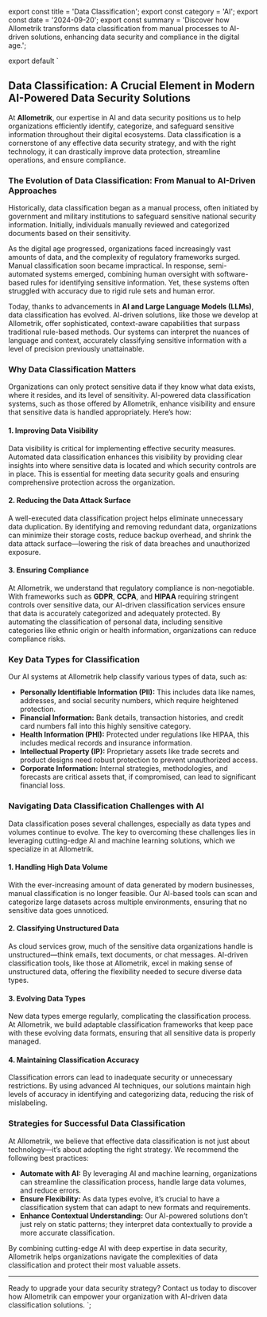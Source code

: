 export const title = 'Data Classification';
export const category = 'AI';
export const date = '2024-09-20';
export const summary = 'Discover how Allometrik transforms data classification from manual processes to AI-driven solutions, enhancing data security and compliance in the digital age.';

export default `
## Data Classification: A Crucial Element in Modern AI-Powered Data Security Solutions

At **Allometrik**, our expertise in AI and data security positions us to help organizations efficiently identify, categorize, and safeguard sensitive information throughout their digital ecosystems. Data classification is a cornerstone of any effective data security strategy, and with the right technology, it can drastically improve data protection, streamline operations, and ensure compliance.

### The Evolution of Data Classification: From Manual to AI-Driven Approaches

Historically, data classification began as a manual process, often initiated by government and military institutions to safeguard sensitive national security information. Initially, individuals manually reviewed and categorized documents based on their sensitivity.

As the digital age progressed, organizations faced increasingly vast amounts of data, and the complexity of regulatory frameworks surged. Manual classification soon became impractical. In response, semi-automated systems emerged, combining human oversight with software-based rules for identifying sensitive information. Yet, these systems often struggled with accuracy due to rigid rule sets and human error.

Today, thanks to advancements in **AI and Large Language Models (LLMs)**, data classification has evolved. AI-driven solutions, like those we develop at Allometrik, offer sophisticated, context-aware capabilities that surpass traditional rule-based methods. Our systems can interpret the nuances of language and context, accurately classifying sensitive information with a level of precision previously unattainable.

### Why Data Classification Matters

Organizations can only protect sensitive data if they know what data exists, where it resides, and its level of sensitivity. AI-powered data classification systems, such as those offered by Allometrik, enhance visibility and ensure that sensitive data is handled appropriately. Here’s how:

#### 1. **Improving Data Visibility**
   Data visibility is critical for implementing effective security measures. Automated data classification enhances this visibility by providing clear insights into where sensitive data is located and which security controls are in place. This is essential for meeting data security goals and ensuring comprehensive protection across the organization.

#### 2. **Reducing the Data Attack Surface**
   A well-executed data classification project helps eliminate unnecessary data duplication. By identifying and removing redundant data, organizations can minimize their storage costs, reduce backup overhead, and shrink the data attack surface—lowering the risk of data breaches and unauthorized exposure.

#### 3. **Ensuring Compliance**
   At Allometrik, we understand that regulatory compliance is non-negotiable. With frameworks such as **GDPR**, **CCPA**, and **HIPAA** requiring stringent controls over sensitive data, our AI-driven classification services ensure that data is accurately categorized and adequately protected. By automating the classification of personal data, including sensitive categories like ethnic origin or health information, organizations can reduce compliance risks.

### Key Data Types for Classification

Our AI systems at Allometrik help classify various types of data, such as:

- **Personally Identifiable Information (PII):** This includes data like names, addresses, and social security numbers, which require heightened protection.
- **Financial Information:** Bank details, transaction histories, and credit card numbers fall into this highly sensitive category.
- **Health Information (PHI):** Protected under regulations like HIPAA, this includes medical records and insurance information.
- **Intellectual Property (IP):** Proprietary assets like trade secrets and product designs need robust protection to prevent unauthorized access.
- **Corporate Information:** Internal strategies, methodologies, and forecasts are critical assets that, if compromised, can lead to significant financial loss.

### Navigating Data Classification Challenges with AI

Data classification poses several challenges, especially as data types and volumes continue to evolve. The key to overcoming these challenges lies in leveraging cutting-edge AI and machine learning solutions, which we specialize in at Allometrik.

#### 1. **Handling High Data Volume**
   With the ever-increasing amount of data generated by modern businesses, manual classification is no longer feasible. Our AI-based tools can scan and categorize large datasets across multiple environments, ensuring that no sensitive data goes unnoticed.

#### 2. **Classifying Unstructured Data**
   As cloud services grow, much of the sensitive data organizations handle is unstructured—think emails, text documents, or chat messages. AI-driven classification tools, like those at Allometrik, excel in making sense of unstructured data, offering the flexibility needed to secure diverse data types.

#### 3. **Evolving Data Types**
   New data types emerge regularly, complicating the classification process. At Allometrik, we build adaptable classification frameworks that keep pace with these evolving data formats, ensuring that all sensitive data is properly managed.

#### 4. **Maintaining Classification Accuracy**
   Classification errors can lead to inadequate security or unnecessary restrictions. By using advanced AI techniques, our solutions maintain high levels of accuracy in identifying and categorizing data, reducing the risk of mislabeling.

### Strategies for Successful Data Classification

At Allometrik, we believe that effective data classification is not just about technology—it’s about adopting the right strategy. We recommend the following best practices:

- **Automate with AI:** By leveraging AI and machine learning, organizations can streamline the classification process, handle large data volumes, and reduce errors.
- **Ensure Flexibility:** As data types evolve, it’s crucial to have a classification system that can adapt to new formats and requirements.
- **Enhance Contextual Understanding:** Our AI-powered solutions don’t just rely on static patterns; they interpret data contextually to provide a more accurate classification.

By combining cutting-edge AI with deep expertise in data security, Allometrik helps organizations navigate the complexities of data classification and protect their most valuable assets.

---

Ready to upgrade your data security strategy? Contact us today to discover how Allometrik can empower your organization with AI-driven data classification solutions.
`;